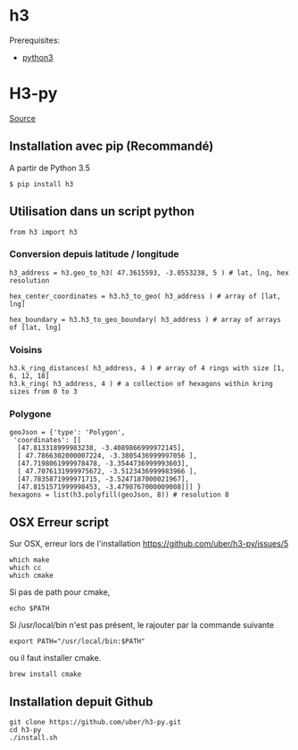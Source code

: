 # h3

Prerequisites:
- [python3](python3)

# H3-py
[Source](https://github.com/uber/h3-py)

## Installation avec pip (Recommandé)
A partir de Python 3.5

```
$ pip install h3
```

## Utilisation dans un script python

```
from h3 import h3
```

### Conversion depuis latitude / longitude

```
h3_address = h3.geo_to_h3( 47.3615593, -3.0553238, 5 ) # lat, lng, hex resolution

hex_center_coordinates = h3.h3_to_geo( h3_address ) # array of [lat, lng]

hex_boundary = h3.h3_to_geo_boundary( h3_address ) # array of arrays of [lat, lng]
```

### Voisins

```
h3.k_ring_distances( h3_address, 4 ) # array of 4 rings with size [1, 6, 12, 18]
h3.k_ring( h3_address, 4 ) # a collection of hexagons within kring sizes from 0 to 3
```

### Polygone

```
geoJson = {'type': 'Polygon',
 'coordinates': [[
  [47.813318999983238, -3.4089866999972145],
  [ 47.7866302000007224, -3.3805436999997056 ],
  [47.7198061999978478, -3.3544736999993603],
  [ 47.7076131999975672, -3.5123436999983966 ],
  [47.7835871999971715, -3.5247187000021967],
  [47.8151571999998453, -3.4798767000009008]]] }
hexagons = list(h3.polyfill(geoJson, 8)) # resolution 8

```


## OSX Erreur script
Sur OSX, erreur lors de l'installation
https://github.com/uber/h3-py/issues/5

```
which make
which cc
which cmake
```

Si pas de path pour cmake,
```
echo $PATH
```

Si /usr/local/bin n'est pas présent, le rajouter par la commande suivante

```
export PATH="/usr/local/bin:$PATH"
```

ou il faut installer cmake.

```
brew install cmake
```

## Installation depuit Github

```
git clone https://github.com/uber/h3-py.git
cd h3-py
./install.sh
```
